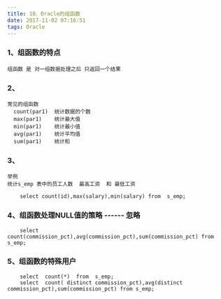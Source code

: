 ```yaml
---
title: 10、Oracle的组函数
date: 2017-11-02 07:16:51
tags: Oracle
---
```


### 1、组函数的特点

	组函数 是 对一组数据处理之后 只返回一个结果

### 2、
	常见的组函数
	  count(par1)  统计数据的个数
      max(par1)    统计最大值
      min(par1)    统计最小值 
      avg(par1)    统计平均值
      sum(par1)    统计和

### 3、
	举例
	统计s_emp 表中的员工人数  最高工资  和 最低工资
	
		select count(id),max(salary),min(salary) from  s_emp;

### 4、组函数处理NULL值的策略   ------ 忽略
		select  count(commission_pct),avg(commission_pct),sum(commission_pct) from s_emp;

### 5、组函数的特殊用户
	
		select  count(*)  from  s_emp;
		select  count( distinct commission_pct),avg(distinct commission_pct),sum(commission_pct) from s_emp;
	